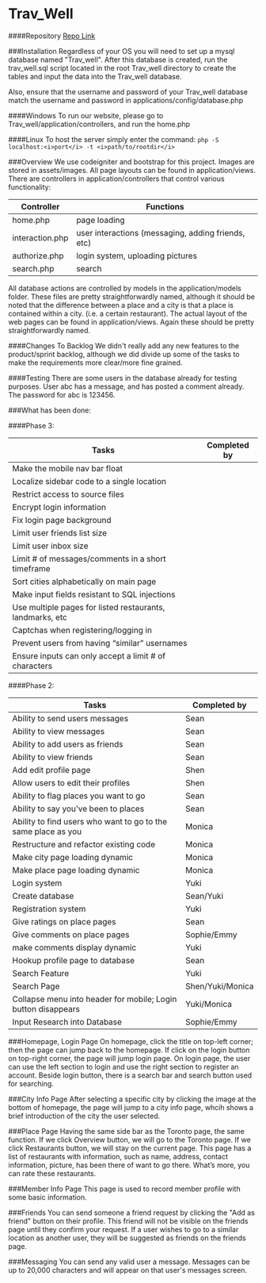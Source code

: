 Trav_Well
=========

####Repository
[Repo Link](https://github.com/yuki1107/Trav_well)


###Installation
Regardless of your OS you will need to set up a mysql database named "Trav_well". After this database is created, run the trav_well.sql script located in the root Trav_well directory to create the tables and input the data into the Trav_well database.

Also, ensure that the username and password of your Trav_well database match the username and password in applications/config/database.php

####Windows
To run our website, please go to Trav_well/application/controllers, and run the home.php

####Linux
To host the server simply enter the command: `php -S localhost:<i>port</i> -t <i>path/to/rootdir</i>`



###Overview
We use codeigniter and bootstrap for this project.
Images are stored in assets/images.
All page layouts can be found in application/views.
There are controllers in application/controllers that control various functionality:

| Controller      | Functions        |
|-----------------|------------------|
|   home.php      | page loading     |
| interaction.php | user interactions (messaging, adding friends, etc) |
| authorize.php   | login system, uploading pictures |
| search.php      | search           |

All database actions are controlled by models in the application/models folder. These files are pretty straightforwardly named, although it should be noted that the difference between a place and a city is that a place is contained within a city. (i.e. a certain restaurant).
The actual layout of the web pages can be found in application/views. Again these should be pretty straightforwardly named.

####Changes To Backlog
We didn't really add any new features to the product/sprint backlog, although we did divide up some of the tasks to make the requirements more clear/more fine grained.

####Testing
There are some users in the database already for testing purposes. User abc has a message, and has posted a comment already. The password for abc is 123456.

###What has been done:

####Phase 3:

| Tasks | Completed by |
|-------|--------------|
|Make the mobile nav bar float |    |
|Localize sidebar code to a single location  |  |
|Restrict access to source files   | |
|Encrypt login information     | |
|Fix login page background      | |
|Limit user friends list size    | |
|Limit user inbox size       | |
|Limit # of messages/comments in a short timeframe  | |
|Sort cities alphabetically on main page     | |
|Make input fields resistant to SQL injections  | |
|Use multiple pages for listed restaurants, landmarks, etc | |
|Captchas when registering/logging in        | |
|Prevent users from having “similar” usernames  | |
|Ensure inputs can only accept a limit # of characters | |


####Phase 2:

|Tasks | Completed by |
|-----------------|------------------|
|Ability to send users messages |  Sean|
|Ability to view messages    |    Sean|
|Ability to add users as friends |    Sean|
|Ability to view friends |    Sean|
|Add edit profile page   |    Shen|
|Allow users to edit their profiles  |    Shen|
|Ability to flag places you want to go   |    Sean|
|Ability to say you've been to places    |    Sean|
|Ability to find users who want to go to the same place as you   |  Monica|
|Restructure and refactor existing code  |  Monica|
|Make city page loading dynamic  |  Monica|
|Make place page loading dynamic |  Monica|
|Login system    |    Yuki|
|Create database |   Sean/Yuki|
|Registration system |    Yuki|
|Give ratings on place pages |  Sean|
|Give comments on place pages    |  Sophie/Emmy|
|make comments display dynamic   |    Yuki|
|Hookup profile page to database |    Sean|
|Search Feature  |    Yuki|
|Search Page |    Shen/Yuki/Monica|
|Collapse menu into header for mobile; Login button disappears   |    Yuki/Monica|
|Input Research into Database    | Sophie/Emmy|


###Homepage, Login Page
On homepage, click the title on top-left corner; then the page can jump back to the homepage.
If click on the login button on top-right corner, the page will jump login page. On login page, the user can use the left section to login and use the right section to register an account.
Beside login button, there is a search bar and search button used for searching.

###City Info Page
After selecting a specific city by clicking the image at the bottom of homepage, the page will jump to a city info page, whcih shows a brief introduction of the city the user selected.

###Place Page
Having the same side bar as the Toronto page, the same function. If we click Overview button, we will go to the Toronto page. If we click Restaurants button, we will stay on the current page.
This page has a list of restaurants with information, such as name, address, contact information, picture, has been there of want to go there. What’s more, you can rate these restaurants.

###Member Info Page
This page is used to record member profile with some basic information.

###Friends
You can send someone a friend request by clicking the "Add as friend" button on their profile. This friend will not be visible on the friends page until they confirm your request.
If a user wishes to go to a similar location as another user, they will be suggested as friends on the friends page.

###Messaging
You can send any valid user a message. Messages can be up to 20,000 characters and will appear on that user's messages screen.
